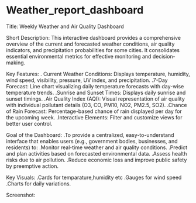 # Weather_report_dashboard
Title: Weekly Weather and Air Quality Dashboard 

Short Description:
This interactive dashboard provides a comprehensive overview of the current and forecasted weather conditions, air quality indicators, and precipitation probabilities for some cities. It consolidates essential environmental metrics for effective monitoring and decision-making.

Key Features:
. Current Weather Conditions: Displays temperature, humidity, wind speed, visibility, pressure, UV index, and precipitation.
.7-Day Forecast: Line chart visualizing daily temperature forecasts with day-wise temperature trends.
.Sunrise and Sunset Times: Displays daily sunrise and sunset timings.
.Air Quality Index (AQI): Visual representation of air quality with individual pollutant details (O3, CO, PM10, NO2, PM2.5, SO2).
.Chance of Rain Forecast: Percentage-based chance of rain displayed per day for the upcoming week.
.Interactive Elements: Filter and customize views for better user control.

Goal of the Dashboard:
.To provide a centralized, easy-to-understand interface that enables users (e.g., government bodies, businesses, and residents) to:
.Monitor real-time weather and air quality conditions.
.Predict and plan activities based on forecasted environmental data.
.Assess health risks due to air pollution.
.Reduce economic loss and improve public safety by preemptive action.

Key Visuals:
.Cards for temparature,humidity etc
.Gauges for wind speed
.Charts for daily variations.

Screenshot:
